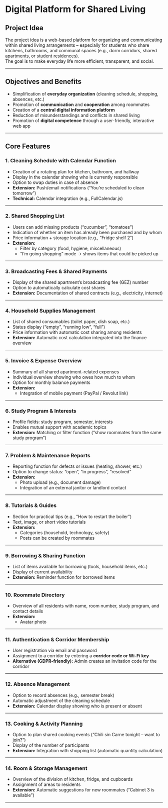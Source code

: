 # Digital Platform for Shared Living

## Project Idea
The project idea is a web-based platform for organizing and communicating within shared living arrangements – especially for students who share kitchens, bathrooms, and communal spaces (e.g., dorm corridors, shared apartments, or student residences).  
The goal is to make everyday life more efficient, transparent, and social.

---

## Objectives and Benefits
- Simplification of **everyday organization** (cleaning schedule, shopping, absences, etc.)
- Promotion of **communication** and **cooperation** among roommates
- Creation of a **central digital information platform**
- Reduction of misunderstandings and conflicts in shared living
- Promotion of **digital competence** through a user-friendly, interactive web app

---

## Core Features

### 1. Cleaning Schedule with Calendar Function
- Creation of a rotating plan for kitchen, bathroom, and hallway  
- Display in the calendar showing who is currently responsible  
- Option to swap duties in case of absence  
- **Extension:** Push/email notifications (“You’re scheduled to clean tomorrow”)  
- **Technical:** Calendar integration (e.g., FullCalendar.js)

---

### 2. Shared Shopping List
- Users can add missing products (“cucumber”, “tomatoes”)
- Indication of whether an item has already been purchased and by whom
- Price information + storage location (e.g., “Fridge shelf 2”)
- **Extension:**
  - Filter by category (food, hygiene, miscellaneous)
  - “I’m going shopping” mode → shows items that could be picked up

---

### 3. Broadcasting Fees & Shared Payments
- Display of the shared apartment’s broadcasting fee (GEZ) number
- Option to automatically calculate cost shares
- **Extension:** Documentation of shared contracts (e.g., electricity, internet)

---

### 4. Household Supplies Management
- List of shared consumables (toilet paper, dish soap, etc.)
- Status display (“empty”, “running low”, “full”)
- Price information with automatic cost sharing among residents
- **Extension:** Automatic cost calculation integrated into the finance overview

---

### 5. Invoice & Expense Overview
- Summary of all shared apartment–related expenses
- Individual overview showing who owes how much to whom
- Option for monthly balance payments
- **Extension:**
  - Integration of mobile payment (PayPal / Revolut link)

---

### 6. Study Program & Interests
- Profile fields: study program, semester, interests
- Enables mutual support with academic topics
- **Extension:** Matching or filter function (“show roommates from the same study program”)

---

### 7. Problem & Maintenance Reports
- Reporting function for defects or issues (heating, shower, etc.)
- Option to change status: “open”, “in progress”, “resolved”
- **Extension:**
  - Photo upload (e.g., document damage)
  - Integration of an external janitor or landlord contact

---

### 8. Tutorials & Guides
- Section for practical tips (e.g., “How to restart the boiler”)
- Text, image, or short video tutorials
- **Extension:**
  - Categories (household, technology, safety)
  - Posts can be created by roommates

---

### 9. Borrowing & Sharing Function
- List of items available for borrowing (tools, household items, etc.)
- Display of current availability
- **Extension:** Reminder function for borrowed items

---

### 10. Roommate Directory
- Overview of all residents with name, room number, study program, and contact details
- **Extension:**
  - Avatar photo

---

### 11. Authentication & Corridor Membership
- User registration via email and password
- Assignment to a corridor by entering a **corridor code or Wi-Fi key**
- **Alternative (GDPR-friendly):** Admin creates an invitation code for the corridor

---

### 12. Absence Management
- Option to record absences (e.g., semester break)
- Automatic adjustment of the cleaning schedule
- **Extension:** Calendar display showing who is present or absent

---

### 13. Cooking & Activity Planning
- Option to plan shared cooking events (“Chili sin Carne tonight – want to join?”)
- Display of the number of participants
- **Extension:** Integration with shopping list (automatic quantity calculation)

---

### 14. Room & Storage Management
- Overview of the division of kitchen, fridge, and cupboards
- Assignment of areas to residents
- **Extension:** Automatic suggestions for new roommates (“Cabinet 3 is available”)

---
